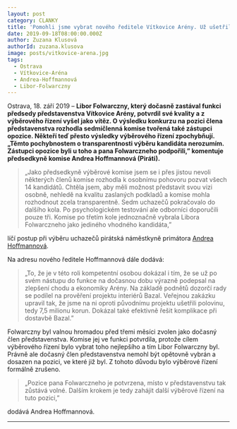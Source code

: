 ```yaml
---
layout: post
category: CLANKY
title: 'Pomohli jsme vybrat nového ředitele Vítkovice Arény. Už ušetřil Ostravě miliony'
date: 2019-09-18T08:00:00.000Z
author: Zuzana Klusová
authorId: zuzana.klusova
image: posts/vitkovice-arena.jpg
tags:
  - Ostrava
  - Vítkovice-Aréna
  - Andrea-Hoffmannová
  - Libor-Folwarczny
---
```


Ostrava, 18. září 2019 – **Libor Folwarczny, který dočasně zastával funkci předsedy představenstva Vítkovice Arény, potvrdil své kvality a z výběrového řízení vyšel jako vítěz. O výsledku konkurzu na pozici člena představenstva rozhodla sedmičlenná komise tvořená také zástupci opozice. Někteří teď přesto výsledky výběrového řízení zpochybňují. „Těmto pochybnostem o transparentnosti výběru kandidáta nerozumím. Zástupci opozice byli u toho a pana Folwarczneho podpořili,” komentuje předsedkyně komise Andrea Hoffmannová (Piráti).**

> „Jako předsedkyně výběrové komise jsem se i přes jistou nevoli některých členů komise rozhodla k osobnímu pohovoru pozvat všech 14 kandidátů. Chtěla jsem, aby měli možnost představit svou vizi osobně, nehledě na kvalitu zaslaných podkladů a komise mohla rozhodnout zcela transparentně. Sedm uchazečů pokračovalo do dalšího kola. Po psychologickém testování ale odborníci doporučili pouze tři. Komise po třetím kole jednoznačně vybrala Libora Folwarczneho jako jediného vhodného kandidáta,”

líčí postup při výběru uchazečů pirátská náměstkyně primátora [Andrea Hoffmannová](https://ostrava.pirati.cz/lide/andrea-hoffmannova/).

Na adresu nového ředitele Hoffmannová dále dodává:

> „To, že je v této roli kompetentní osobou dokázal i tím, že se už po svém nástupu do funkce na dočasnou dobu výrazně podepsal na zlepšení chodu a ekonomiky Arény. Na základě podnětů dozorčí rady se podílel na prověření projektu interiérů Bazal. Veřejnou zakázku upravil tak, že jsme na ni oproti původnímu projektu ušetřili polovinu, tedy 7,5 milionu korun. Dokázal také efektivně řešit komplikace při dostavbě Bazal.”

Folwarczny byl valnou hromadou před třemi měsíci zvolen jako dočasný člen představenstva. Komise jej ve funkci potvrdila, protože cílem výběrového řízení bylo vybrat toho nejlepšího a tím Libor Folwarczny byl. Právně ale dočasný člen představenstva nemohl být opětovně vybrán a dosazen na pozici, ve které již byl. Z tohoto důvodu bylo výběrové řízení formálně zrušeno.

> „Pozice pana Folwarczneho je potvrzena, místo v představenstvu tak zůstává volné. Dalším krokem je tedy zahájit další výběrové řízení na tuto pozici,”

dodává Andrea Hoffmannová.

- - -
